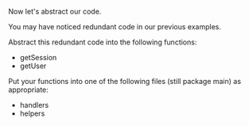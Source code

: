 Now let's abstract our code. 

You may have noticed redundant code in our previous examples. 

Abstract this redundant code into the following functions:
- getSession
- getUser

Put your functions into one of the following files (still package main) as appropriate:
- handlers
- helpers